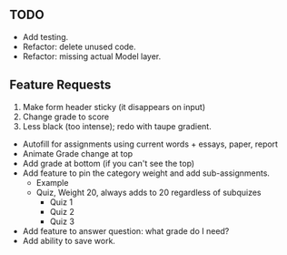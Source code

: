 ## TODO
* Add testing.
* Refactor: delete unused code.
* Refactor: missing actual Model layer.

## Feature Requests
1. Make form header sticky (it disappears on input)
2. Change grade to score
3. Less black (too intense); redo with taupe gradient.
* Autofill for assignments using current words + essays, paper, report
* Animate Grade change at top
* Add grade at bottom (if you can't see the top)
* Add feature to pin the category weight and add sub-assignments.
  *  Example
    * Quiz, Weight 20, always adds to 20 regardless of subquizes
      * Quiz 1
      * Quiz 2
      * Quiz 3
* Add feature to answer question: what grade do I need?
* Add ability to save work.




